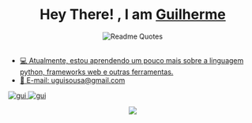 <!--by uguisousa -->
<h1 align="center"> Hey There! , I am <b><a target="_blank" href="#">Guilherme</a></b></h1>
        <div align="center">
  <img src="https://quotes-github-readme.vercel.app/api?type=horizontal&theme=dracula" alt="Readme Quotes"/>
</div>

<a  href="https://github.com/uguisousa">
<br>

- 💻 Atualmente, estou aprendendo um pouco mais sobre a linguagem python, frameworks web e outras ferramentas.<br/>
- 📧 E-mail: uguisousa@gmail.com<br/>
</p>
<p>

<p align="left">
 <a href="https://linkedin.com/in/uguisousa" target="_blank">
  <img src="https://img.shields.io/badge/LinkedIn-0077B5?style=for-the-badge&logo=linkedin&logoColor=white" alt="gui"/>
 </a>
 
 <a href="https://instagram.com/uguisousa" target="_blank">
  <img src="https://img.shields.io/badge/Instagram-fe4164?style=for-the-badge&logo=instagram&logoColor=white" alt="gui" />
 </a> 

   <p align="center">
  <img src="https://capsule-render.vercel.app/api?type=waving&color=gradient&height=65&section=footer"/>
</p>
  

</p>



